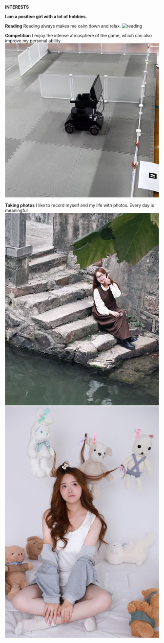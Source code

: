 **INTERESTS**

**I am a positive girl with a lot of hobbies.**


**Reading**
Reading always makes me calm down and relax.
![reading](images/reading.png "reading")


**Competition**
I enjoy the intense atmosphere of the game, which can also improve my personal ability 
![competition](images/competition.png "competition")


**Taking photos**
I like to record myself and my life with photos. Every day is meaningful
![photo1](images/photo1.png "photo1")
![photo2](images/photo2.png "photo2")

